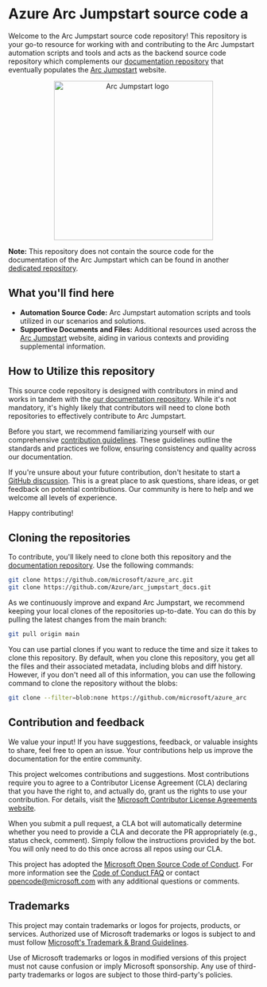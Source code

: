# Azure Arc Jumpstart source code a

Welcome to the Arc Jumpstart source code repository! This repository is your go-to resource for working with and contributing to the Arc Jumpstart automation scripts and tools and acts as the backend source code repository which complements our [documentation repository](https://github.com/Azure/arc_jumpstart_docs) that eventually populates the [Arc Jumpstart](https://aka.ms/arcjumpstart) website.

<p align="center">
  <img src="https://github.com/Azure/arc_jumpstart_docs/raw/main/img/logo/jumpstart.png" alt="Arc Jumpstart logo" width="320">
</p>

**Note:** This repository does not contain the source code for the documentation of the Arc Jumpstart which can be found in another [dedicated repository](https://github.com/Azure/arc_jumpstart_docs).

## What you'll find here

- **Automation Source Code:** Arc Jumpstart automation scripts and tools utilized in our scenarios and solutions.
- **Supportive Documents and Files:** Additional resources used across the [Arc Jumpstart](https://aka.ms/ArcJumpstart) website, aiding in various contexts and providing supplemental information.

## How to Utilize this repository

This source code repository is designed with contributors in mind and works in tandem with the [our documentation repository](https://github.com/Azure/arc_jumpstart_docs). While it's not mandatory, it's highly likely that contributors will need to clone both repositories to effectively contribute to Arc Jumpstart.

Before you start, we recommend familiarizing yourself with our comprehensive [contribution guidelines](https://aka.ms/JumpstartContribution). These guidelines outline the standards and practices we follow, ensuring consistency and quality across our documentation.

If you're unsure about your future contribution, don't hesitate to start a [GitHub discussion](https://aka.ms/JumpstartDiscussions). This is a great place to ask questions, share ideas, or get feedback on potential contributions. Our community is here to help and we welcome all levels of experience.

Happy contributing!

## Cloning the repositories

To contribute, you'll likely need to clone both this repository and the [documentation repository](https://github.com/Azure/arc_jumpstart_docs). Use the following commands:

```bash
git clone https://github.com/microsoft/azure_arc.git
git clone https://github.com/Azure/arc_jumpstart_docs.git
```

As we continuously improve and expand Arc Jumpstart, we recommend keeping your local clones of the repositories up-to-date. You can do this by pulling the latest changes from the main branch:

```bash
git pull origin main
```

You can use partial clones if you want to reduce the time and size it takes to clone this repository. By default, when you clone this repository, you get all the files and their associated metadata, including blobs and diff history. However, if you don't need all of this information, you can use the following command to clone the repository without the blobs:

```bash
git clone --filter=blob:none https://github.com/microsoft/azure_arc
```

## Contribution and feedback

We value your input! If you have suggestions, feedback, or valuable insights to share, feel free to open an issue. Your contributions help us improve the documentation for the entire community.

This project welcomes contributions and suggestions.  Most contributions require you to agree to a
Contributor License Agreement (CLA) declaring that you have the right to, and actually do, grant us
the rights to use your contribution. For details, visit the [Microsoft Contributor License Agreements website](https://cla.opensource.microsoft.com).

When you submit a pull request, a CLA bot will automatically determine whether you need to provide
a CLA and decorate the PR appropriately (e.g., status check, comment). Simply follow the instructions
provided by the bot. You will only need to do this once across all repos using our CLA.

This project has adopted the [Microsoft Open Source Code of Conduct](https://opensource.microsoft.com/codeofconduct/).
For more information see the [Code of Conduct FAQ](https://opensource.microsoft.com/codeofconduct/faq/) or
contact [opencode@microsoft.com](mailto:opencode@microsoft.com) with any additional questions or comments.

## Trademarks

This project may contain trademarks or logos for projects, products, or services. Authorized use of Microsoft trademarks or logos is subject to and must follow [Microsoft's Trademark & Brand Guidelines](https://www.microsoft.com/legal/intellectualproperty/trademarks/usage/general).

Use of Microsoft trademarks or logos in modified versions of this project must not cause confusion or imply Microsoft sponsorship.
Any use of third-party trademarks or logos are subject to those third-party's policies.
